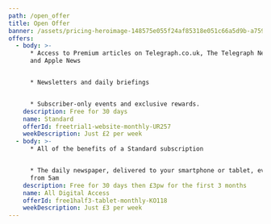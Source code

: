 ```yaml
---
path: /open_offer
title: Open Offer
banner: /assets/pricing-heroimage-148575e055f24af85318e051c66a5d9b-a7595.png
offers:
  - body: >-
      * Access to Premium articles on Telegraph.co.uk, The Telegraph News app
      and Apple News


      * Newsletters and daily briefings


      * Subscriber-only events and exclusive rewards.
    description: Free for 30 days
    name: Standard
    offerId: freetrial1-website-monthly-UR257
    weekDescription: Just £2 per week
  - body: >-
      * All of the benefits of a Standard subscription


      * The daily newspaper, delivered to your smartphone or tablet, every day
      from 5am
    description: Free for 30 days then £3pw for the first 3 months
    name: All Digital Access
    offerId: free1half3-tablet-monthly-KO118
    weekDescription: Just £3 per week
---
```


